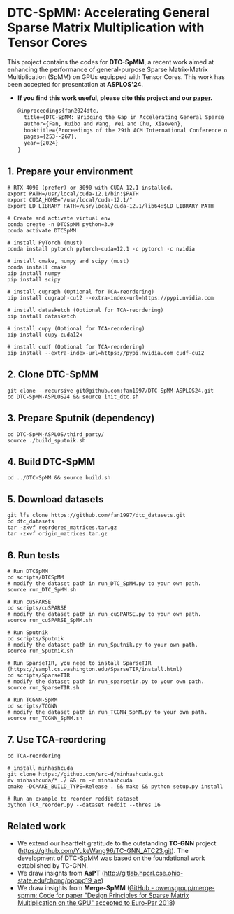 # DTC-SpMM: Accelerating General Sparse Matrix Multiplication with Tensor Cores

This project contains the codes for **DTC-SpMM**, a recent work aimed at enhancing the performance of general-purpose Sparse Matrix-Matrix Multiplication (SpMM) on GPUs equipped with Tensor Cores. This work has been accepted for presentation at **ASPLOS'24**.

- **If you find this work useful, please cite this project and our [paper](https://dl.acm.org/doi/abs/10.1145/3620666.3651378 ).**

  ```tex
  @inproceedings{fan2024dtc,
    title={DTC-SpMM: Bridging the Gap in Accelerating General Sparse Matrix Multiplication with Tensor Cores},
    author={Fan, Ruibo and Wang, Wei and Chu, Xiaowen},
    booktitle={Proceedings of the 29th ACM International Conference on Architectural Support for Programming Languages and Operating Systems, Volume 3},
    pages={253--267},
    year={2024}
  }
  ```

  

## 1. Prepare your environment

```shell
# RTX 4090 (prefer) or 3090 with CUDA 12.1 installed.
export PATH=/usr/local/cuda-12.1/bin:$PATH
export CUDA_HOME="/usr/local/cuda-12.1/"
export LD_LIBRARY_PATH=/usr/local/cuda-12.1/lib64:$LD_LIBRARY_PATH

# Create and activate virtual env
conda create -n DTCSpMM python=3.9
conda activate DTCSpMM

# install PyTorch (must)
conda install pytorch pytorch-cuda=12.1 -c pytorch -c nvidia

# install cmake, numpy and scipy (must)
conda install cmake
pip install numpy
pip install scipy

# install cugraph (Optional for TCA-reordering)
pip install cugraph-cu12 --extra-index-url=https://pypi.nvidia.com

# install datasketch (Optional for TCA-reordering)
pip install datasketch

# install cupy (Optional for TCA-reordering)
pip install cupy-cuda12x

# install cudf (Optional for TCA-reordering)
pip install --extra-index-url=https://pypi.nvidia.com cudf-cu12
```

## 2. Clone DTC-SpMM

```shell
git clone --recursive git@github.com:fan1997/DTC-SpMM-ASPLOS24.git
cd DTC-SpMM-ASPLOS24 && source init_dtc.sh
```

## 3. Prepare Sputnik (dependency)

```shell
cd DTC-SpMM-ASPLOS/third_party/
source ./build_sputnik.sh
```

## 4. Build DTC-SpMM

```shell
cd ../DTC-SpMM && source build.sh
```

## 5. Download datasets

```shell
git lfs clone https://github.com/fan1997/dtc_datasets.git
cd dtc_datasets
tar -zxvf reordered_matrices.tar.gz
tar -zxvf origin_matrices.tar.gz
```

## 6. Run tests

``` SHELL
# Run DTCSpMM
cd scripts/DTCSpMM 
# modify the dataset path in run_DTC_SpMM.py to your own path.
source run_DTC_SpMM.sh

# Run cuSPARSE
cd scripts/cuSPARSE 
# modify the dataset path in run_cuSPARSE.py to your own path.
source run_cuSPARSE_SpMM.sh

# Run Sputnik
cd scripts/Sputnik 
# modify the dataset path in run_Sputnik.py to your own path.
source run_Sputnik.sh

# Run SparseTIR, you need to install SparseTIR (https://sampl.cs.washington.edu/SparseTIR/install.html)
cd scripts/SparseTIR 
# modify the dataset path in run_sparsetir.py to your own path.
source run_SparseTIR.sh

# Run TCGNN-SpMM
cd scripts/TCGNN 
# modify the dataset path in run_TCGNN_SpMM.py to your own path.
source run_TCGNN_SpMM.sh
```

## 7. Use TCA-reordering

```shell
cd TCA-reordering

# install minhashcuda
git clone https://github.com/src-d/minhashcuda.git
mv minhashcuda/* ./ && rm -r minhashcuda
cmake -DCMAKE_BUILD_TYPE=Release . && make && python setup.py install

# Run an example to reorder reddit dataset
python TCA_reorder.py --dataset reddit --thres 16
```

## Related work

- We extend our heartfelt gratitude to the outstanding **TC-GNN** project (https://github.com/YukeWang96/TC-GNN_ATC23.git). The development of DTC-SpMM was based on the foundational work established by TC-GNN.
- We draw insights from **AsPT** (http://gitlab.hpcrl.cse.ohio-state.edu/chong/ppopp19_ae)
- We draw insights from **Merge-SpMM** ([GitHub - owensgroup/merge-spmm: Code for paper "Design Principles for Sparse Matrix Multiplication on the GPU" accepted to Euro-Par 2018](https://github.com/owensgroup/merge-spmm))